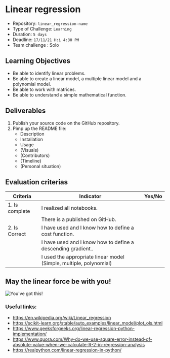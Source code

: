 # Linear regression

- Repository: `linear_regression-name`
- Type of Challenge: `Learning`
- Duration: `5 days`
- Deadline: `17/11/21 H:i 4:30 PM`
- Team challenge : Solo

## Learning Objectives
* Be able to identify linear problems.
* Be able to create a linear model, a multiple linear model and a polynomial model.
* Be able to work with matrices.
* Be able to understand a simple mathematical function.

## Deliverables
1. Publish your source code on the GitHub repository.
2. Pimp up the README file:
   - Description
   - Installation
   - Usage
   - (Visuals)
   - (Contributors)
   - (Timeline)
   - (Personal situation)

## Evaluation criterias
| Criteria       | Indicator                                                                             | Yes/No |
|----------------|---------------------------------------------------------------------------------------|--------|
| 1. Is complete | I realized all notebooks.                                      |        |
|                | There is a published on GitHub.                                           |        |
| 2. Is Correct  | I have used and I know how to define a cost function.                                          |        |
|                | I have used and I know how to define a descending gradient.. |        |
|                | I used the appropriate linear model (Simple, multiple, polynomial)    |      |


## May the linear force be with you!

![You've got this!](https://media.giphy.com/media/UsmcxQeK7BRBK/giphy.gif)




### Useful links:
- https://en.wikipedia.org/wiki/Linear_regression
- https://scikit-learn.org/stable/auto_examples/linear_model/plot_ols.html
- https://www.geeksforgeeks.org/linear-regression-python-implementation/
- https://www.quora.com/Why-do-we-use-square-error-instead-of-absolute-value-when-we-calculate-R-2-in-regression-analysis
- https://realpython.com/linear-regression-in-python/

